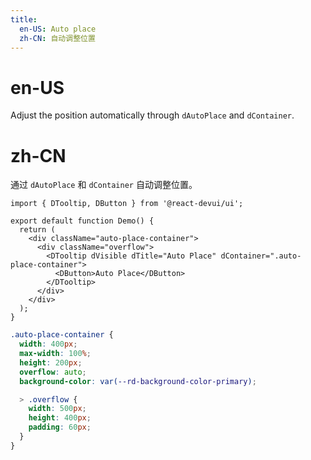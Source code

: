 ```yaml
---
title:
  en-US: Auto place
  zh-CN: 自动调整位置
---
```


# en-US

Adjust the position automatically through `dAutoPlace` and `dContainer`.

# zh-CN

通过 `dAutoPlace` 和 `dContainer` 自动调整位置。

```tsx
import { DTooltip, DButton } from '@react-devui/ui';

export default function Demo() {
  return (
    <div className="auto-place-container">
      <div className="overflow">
        <DTooltip dVisible dTitle="Auto Place" dContainer=".auto-place-container">
          <DButton>Auto Place</DButton>
        </DTooltip>
      </div>
    </div>
  );
}
```

```scss
.auto-place-container {
  width: 400px;
  max-width: 100%;
  height: 200px;
  overflow: auto;
  background-color: var(--rd-background-color-primary);

  > .overflow {
    width: 500px;
    height: 400px;
    padding: 60px;
  }
}
```
